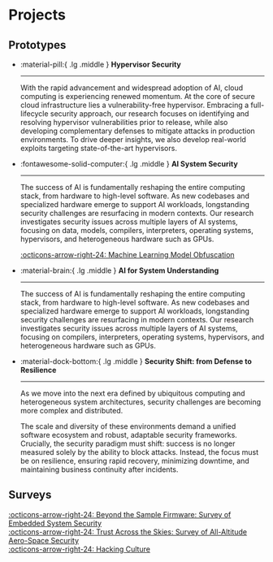# Projects

## Prototypes

<div class="grid cards" markdown>

-   :material-pill:{ .lg .middle } __Hypervisor Security__

    ---

    With the rapid advancement and widespread adoption of AI, cloud computing is
    experiencing renewed momentum. At the core of secure cloud infrastructure
    lies a vulnerability-free hypervisor. Embracing a full-lifecycle security
    approach, our research focuses on identifying and resolving hypervisor
    vulnerabilities prior to release, while also developing complementary
    defenses to mitigate attacks in production environments. To drive deeper
    insights, we also develop real-world exploits targeting state-of-the-art
    hypervisors.

    <!-- [:octicons-arrow-right-24: Getting started](#) -->

-   :fontawesome-solid-computer:{ .lg .middle } __AI System Security__

    ---

    The success of AI is fundamentally reshaping the entire computing stack,
    from hardware to high-level software. As new codebases and specialized
    hardware emerge to support AI workloads, longstanding security challenges
    are resurfacing in modern contexts. Our research investigates security
    issues across multiple layers of AI systems, focusing on data, models,
    compilers, interpreters, operating systems, hypervisors, and heterogeneous
    hardware such as GPUs.

    [:octicons-arrow-right-24: Machine Learning Model Obfuscation](ai-syssec.md#machine-learning-model-obfuscation)

-   :material-brain:{ .lg .middle } __AI for System Understanding__

    ---

    The success of AI is fundamentally reshaping the entire computing stack,
    from hardware to high-level software. As new codebases and specialized
    hardware emerge to support AI workloads, longstanding security challenges
    are resurfacing in modern contexts. Our research investigates security
    issues across multiple layers of AI systems, focusing on compilers,
    interpreters, operating systems, hypervisors, and heterogeneous hardware
    such as GPUs.

    <!-- [:octicons-arrow-right-24: Customization](#) -->

-   :material-dock-bottom:{ .lg .middle } __Security Shift: from Defense to Resilience__

    ---

    <!-- The evolution of computing has progressed through several transformative
    milestones—from standalone systems to personal computing and the Web 2.0 era,
    followed by large-scale computing and deep learning, and more recently, the rise
    of foundation models and AI breakthroughs. -->
    As we move into the next era defined by ubiquitous computing and
    heterogeneous system architectures, security challenges are becoming more
    complex and distributed.
    <!-- In this new landscape, computing devices take many
    forms: personal, enterprise-grade, and embedded systems, all interconnected
    through a global edge fabric.-->
    The scale and diversity of these environments
    demand a unified software ecosystem and robust, adaptable security
    frameworks. Crucially, the security paradigm must shift: success is no
    longer measured solely by the ability to block attacks. Instead, the focus
    must be on resilience, ensuring rapid recovery, minimizing downtime, and
    maintaining business continuity after incidents.
    <!-- We propose a thin, scalable, and formally verified minimum recovery
    system as a foundational layer to meet this challenge, enabling reliable,
    system-wide restoration in the face of growing threats. -->

    <!-- [:octicons-arrow-right-24: License](#) -->

</div>

## Surveys

[:octicons-arrow-right-24: Beyond the Sample Firmware: Survey of Embedded System Security](surveys.md/#beyond-the-sample-firmware-survey-of-embedded-system-security)  
[:octicons-arrow-right-24: Trust Across the Skies: Survey of All-Altitude Aero-Space Security](surveys.md/#trust-across-the-skies-survey-of-all-altitude-aero-space-security)  
[:octicons-arrow-right-24: Hacking Culture](surveys.md#hacking-culture)

<!--
<details>
<summary>Academic Family Tree of Computer Science Scholars</summary>
<div style="margin-top:1em; margin-bottom:1em; margin-left:2em">
</div>
</details>

<details>
<summary>Lines of Code on Earth</summary>
<div style="margin-top:1em; margin-bottom:1em; margin-left:2em">
</div>
</details>
-->
